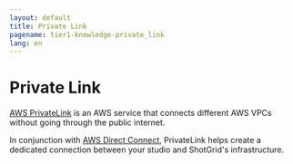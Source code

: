 ```yaml
---
layout: default
title: Private Link
pagename: tier1-knowledge-private_link
lang: en
---
```


# Private Link

[AWS PrivateLink](https://aws.amazon.com/privatelink/) is an AWS service that connects different AWS VPCs without going through the public internet.

In conjunction with [AWS Direct Connect](./direct_connect.md), PrivateLink helps create a dedicated connection between your studio and ShotGrid's infrastructure.
